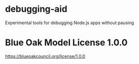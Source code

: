 # debugging-aid
Experimental tools for debugging Node.js apps without pausing



# Blue Oak Model License 1.0.0
https://blueoakcouncil.org/license/1.0.0